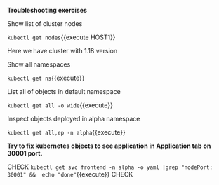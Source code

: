 **Troubleshooting exercises**

Show list of cluster nodes

`kubectl get nodes`{{execute HOST1}}

Here we have cluster with 1.18 version

Show all namespaces

`kubectl get ns`{{execute}}

List all of objects in default namespace

`kubectl get all -o wide`{{execute}}

Inspect objects deployed in alpha namespace


`kubectl get all,ep -n alpha`{{execute}}


**Try to fix kubernetes objects to see application in Application tab on 30001 port.**


CHECK
`kubectl get svc frontend -n alpha -o yaml |grep "nodePort: 30001" &&  echo "done"`{{execute}}
CHECK